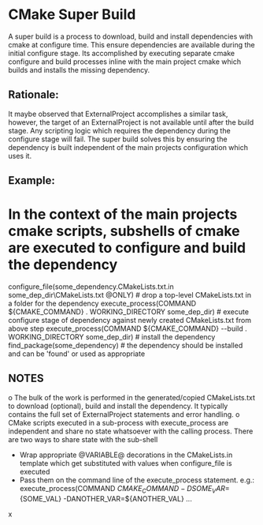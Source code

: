 CMake Super Build
=================
A super build is a process to download, build and install dependencies with cmake at configure time. This ensure dependencies are available during the initial configure stage. Its accomplished by executing separate cmake configure and build processes inline with the main project cmake which builds and installs the missing dependency.

Rationale:
----------
It maybe observed that ExternalProject accomplishes a similar task, however, the target of an ExternalProject is not available until after the build stage. Any scripting logic which requires the dependency during the configure stage will fail. The super build solves this by ensuring the dependency is built independent of the main projects configuration which uses it.

Example:
--------
# In the context of the main projects cmake scripts, subshells of cmake are executed to configure and build the dependency
configure_file(some_dependency.CMakeLists.txt.in some_dep_dir\CMakeLists.txt @ONLY) # drop a top-level CMakeLists.txt in a folder for the dependency
execute_process(COMMAND ${CMAKE_COMMAND} . WORKING_DIRECTORY some_dep_dir) # execute configure stage of dependency against newly created CMakeLists.txt from above step
execute_process(COMMAND ${CMAKE_COMMAND} --build . WORKING_DIRECTORY some_dep_dir) # install the dependency
find_package(some_dependency) # the dependency should be installed and can be 'found' or used as appropriate

NOTES
-----
 o The bulk of the work is performed in the generated/copied CMakeLists.txt to download (optional), build and install the dependency. It typically contains the full set of ExternalProject statements and error handling.
 o CMake scripts executed in a sub-process with execute_process are independent and share no state whatsoever with the calling process. There are two ways to share state with the sub-shell
   - Wrap appropriate @VARIABLE@ decorations in the CMakeLists.in template which get substituted with values when configure_file is executed
   - Pass them on the command line of the execute_process statement. e.g.: execute_process(COMMAND ${CMAKE_COMMAND} -DSOME_VAR=${SOME_VAL} -DANOTHER_VAR=${ANOTHER_VAL} ...

x